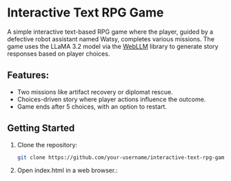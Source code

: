 # Interactive Text RPG Game

A simple interactive text-based RPG game where the player, guided by a defective robot assistant named Watsy, completes various missions. The game uses the LLaMA 3.2 model via the [WebLLM](https://github.com/mlc-ai/web-llm) library to generate story responses based on player choices.

## Features:
- Two missions like artifact recovery or diplomat rescue.
- Choices-driven story where player actions influence the outcome.
- Game ends after 5 choices, with an option to restart.

## Getting Started

1. Clone the repository:
   ```bash
   git clone https://github.com/your-username/interactive-text-rpg-game.git
2. Open index.html in a web browser.:
   ```bash  

